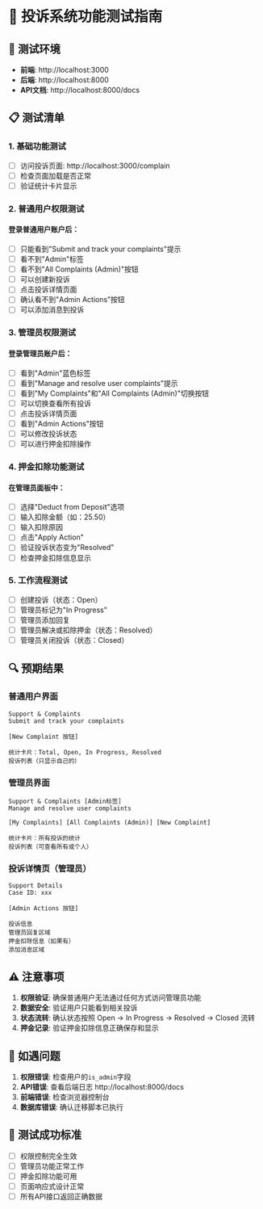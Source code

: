 # 🧪 投诉系统功能测试指南

## 🚀 测试环境
- **前端**: http://localhost:3000
- **后端**: http://localhost:8000
- **API文档**: http://localhost:8000/docs

## 📋 测试清单

### 1. 基础功能测试
- [ ] 访问投诉页面: http://localhost:3000/complain
- [ ] 检查页面加载是否正常
- [ ] 验证统计卡片显示

### 2. 普通用户权限测试
#### 登录普通用户账户后：
- [ ] 只能看到"Submit and track your complaints"提示
- [ ] 看不到"Admin"标签
- [ ] 看不到"All Complaints (Admin)"按钮
- [ ] 可以创建新投诉
- [ ] 点击投诉详情页面
- [ ] 确认看不到"Admin Actions"按钮
- [ ] 可以添加消息到投诉

### 3. 管理员权限测试
#### 登录管理员账户后：
- [ ] 看到"Admin"蓝色标签
- [ ] 看到"Manage and resolve user complaints"提示
- [ ] 看到"My Complaints"和"All Complaints (Admin)"切换按钮
- [ ] 可以切换查看所有投诉
- [ ] 点击投诉详情页面
- [ ] 看到"Admin Actions"按钮
- [ ] 可以修改投诉状态
- [ ] 可以进行押金扣除操作

### 4. 押金扣除功能测试
#### 在管理员面板中：
- [ ] 选择"Deduct from Deposit"选项
- [ ] 输入扣除金额（如：25.50）
- [ ] 输入扣除原因
- [ ] 点击"Apply Action"
- [ ] 验证投诉状态变为"Resolved"
- [ ] 检查押金扣除信息显示

### 5. 工作流程测试
- [ ] 创建投诉（状态：Open）
- [ ] 管理员标记为"In Progress"
- [ ] 管理员添加回复
- [ ] 管理员解决或扣除押金（状态：Resolved）
- [ ] 管理员关闭投诉（状态：Closed）

## 🔍 预期结果

### 普通用户界面
```
Support & Complaints
Submit and track your complaints

[New Complaint 按钮]

统计卡片：Total, Open, In Progress, Resolved
投诉列表（只显示自己的）
```

### 管理员界面
```
Support & Complaints [Admin标签]
Manage and resolve user complaints

[My Complaints] [All Complaints (Admin)] [New Complaint]

统计卡片：所有投诉的统计
投诉列表（可查看所有或个人）
```

### 投诉详情页（管理员）
```
Support Details
Case ID: xxx

[Admin Actions 按钮]

投诉信息
管理员回复区域
押金扣除信息（如果有）
添加消息区域
```

## ⚠️ 注意事项

1. **权限验证**: 确保普通用户无法通过任何方式访问管理员功能
2. **数据安全**: 验证用户只能看到相关投诉
3. **状态流转**: 确认状态按照 Open → In Progress → Resolved → Closed 流转
4. **押金记录**: 验证押金扣除信息正确保存和显示

## 🐛 如遇问题

1. **权限错误**: 检查用户的`is_admin`字段
2. **API错误**: 查看后端日志 http://localhost:8000/docs
3. **前端错误**: 检查浏览器控制台
4. **数据库错误**: 确认迁移脚本已执行

## 🎯 测试成功标准

- [ ] 权限控制完全生效
- [ ] 管理员功能正常工作
- [ ] 押金扣除功能可用
- [ ] 页面响应式设计正常
- [ ] 所有API接口返回正确数据
